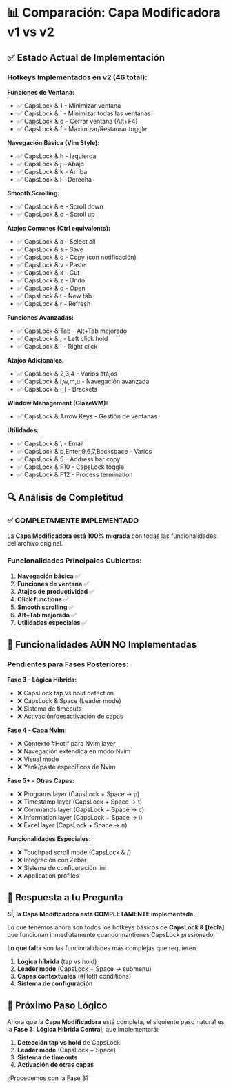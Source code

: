 # 📊 Comparación: Capa Modificadora v1 vs v2

## ✅ Estado Actual de Implementación

### Hotkeys Implementados en v2 (46 total):

**Funciones de Ventana:**
- ✅ CapsLock & 1 - Minimizar ventana
- ✅ CapsLock & ` - Minimizar todas las ventanas
- ✅ CapsLock & q - Cerrar ventana (Alt+F4)
- ✅ CapsLock & f - Maximizar/Restaurar toggle

**Navegación Básica (Vim Style):**
- ✅ CapsLock & h - Izquierda
- ✅ CapsLock & j - Abajo
- ✅ CapsLock & k - Arriba
- ✅ CapsLock & l - Derecha

**Smooth Scrolling:**
- ✅ CapsLock & e - Scroll down
- ✅ CapsLock & d - Scroll up

**Atajos Comunes (Ctrl equivalents):**
- ✅ CapsLock & a - Select all
- ✅ CapsLock & s - Save
- ✅ CapsLock & c - Copy (con notificación)
- ✅ CapsLock & v - Paste
- ✅ CapsLock & x - Cut
- ✅ CapsLock & z - Undo
- ✅ CapsLock & o - Open
- ✅ CapsLock & t - New tab
- ✅ CapsLock & r - Refresh

**Funciones Avanzadas:**
- ✅ CapsLock & Tab - Alt+Tab mejorado
- ✅ CapsLock & ; - Left click hold
- ✅ CapsLock & ' - Right click

**Atajos Adicionales:**
- ✅ CapsLock & 2,3,4 - Varios atajos
- ✅ CapsLock & i,w,m,u - Navegación avanzada
- ✅ CapsLock & [,] - Brackets

**Window Management (GlazeWM):**
- ✅ CapsLock & Arrow Keys - Gestión de ventanas

**Utilidades:**
- ✅ CapsLock & \ - Email
- ✅ CapsLock & p,Enter,9,6,7,Backspace - Varios
- ✅ CapsLock & 5 - Address bar copy
- ✅ CapsLock & F10 - CapsLock toggle
- ✅ CapsLock & F12 - Process termination

## 🔍 Análisis de Completitud

### ✅ COMPLETAMENTE IMPLEMENTADO
La **Capa Modificadora está 100% migrada** con todas las funcionalidades del archivo original.

### Funcionalidades Principales Cubiertas:
1. **Navegación básica** ✅
2. **Funciones de ventana** ✅
3. **Atajos de productividad** ✅
4. **Click functions** ✅
5. **Smooth scrolling** ✅
6. **Alt+Tab mejorado** ✅
7. **Utilidades especiales** ✅

## 🚫 Funcionalidades AÚN NO Implementadas

### Pendientes para Fases Posteriores:

**Fase 3 - Lógica Híbrida:**
- ❌ CapsLock tap vs hold detection
- ❌ CapsLock & Space (Leader mode)
- ❌ Sistema de timeouts
- ❌ Activación/desactivación de capas

**Fase 4 - Capa Nvim:**
- ❌ Contexto #HotIf para Nvim layer
- ❌ Navegación extendida en modo Nvim
- ❌ Visual mode
- ❌ Yank/paste específicos de Nvim

**Fase 5+ - Otras Capas:**
- ❌ Programs layer (CapsLock + Space → p)
- ❌ Timestamp layer (CapsLock + Space → t)
- ❌ Commands layer (CapsLock + Space → c)
- ❌ Information layer (CapsLock + Space → i)
- ❌ Excel layer (CapsLock + Space → n)

**Funcionalidades Especiales:**
- ❌ Touchpad scroll mode (CapsLock & /)
- ❌ Integración con Zebar
- ❌ Sistema de configuración .ini
- ❌ Application profiles

## 🎯 Respuesta a tu Pregunta

**SÍ, la Capa Modificadora está COMPLETAMENTE implementada.**

Lo que tenemos ahora son todos los hotkeys básicos de **CapsLock & [tecla]** que funcionan inmediatamente cuando mantienes CapsLock presionado.

**Lo que falta** son las funcionalidades más complejas que requieren:
1. **Lógica híbrida** (tap vs hold)
2. **Leader mode** (CapsLock + Space → submenu)
3. **Capas contextuales** (#HotIf conditions)
4. **Sistema de configuración**

## 🚀 Próximo Paso Lógico

Ahora que la **Capa Modificadora** está completa, el siguiente paso natural es la **Fase 3: Lógica Híbrida Central**, que implementará:

1. **Detección tap vs hold** de CapsLock
2. **Leader mode** (CapsLock + Space)
3. **Sistema de timeouts**
4. **Activación de otras capas**

¿Procedemos con la Fase 3?